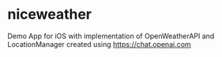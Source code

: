 # niceweather
Demo App for iOS with implementation of OpenWeatherAPI and LocationManager created using https://chat.openai.com
